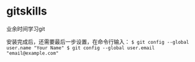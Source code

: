 # gitskills
业余时间学习git

安装完成后，还需要最后一步设置，在命令行输入：
`$ git config --global user.name "Your Name"
 $ git config --global user.email "email@example.com"`
